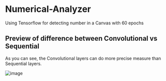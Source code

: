 # Numerical-Analyzer
Using Tensorflow for detecting number in a Canvas with 60 epochs

Preview of difference between Convolutional vs Sequential
-
As you can see, the Convolutional layers can do more precise measure than Sequential layers.

![image](https://github.com/user-attachments/assets/4174d386-0f00-4fb1-9082-c2993678c083)


